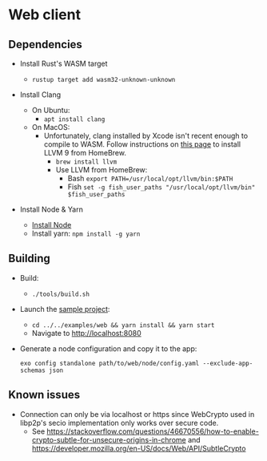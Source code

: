 # Web client

## Dependencies
* Install Rust's WASM target
    * `rustup target add wasm32-unknown-unknown`
    
* Install Clang
    * On Ubuntu: 
        * `apt install clang`
    * On MacOS: 
        * Unfortunately, clang installed by Xcode isn't recent enough to compile to WASM. Follow instructions on 
          [this page](https://00f.net/2019/04/07/compiling-to-webassembly-with-llvm-and-clang/)
          to install LLVM 9 from HomeBrew.
            * `brew install llvm`
            * Use LLVM from HomeBrew:
                * Bash `export PATH=/usr/local/opt/llvm/bin:$PATH`
                * Fish `set -g fish_user_paths "/usr/local/opt/llvm/bin" $fish_user_paths`

* Install Node & Yarn
    * [Install Node](https://github.com/nodesource/distributions/blob/master/README.md#debinstall)
    * Install yarn: `npm install -g yarn`

## Building
* Build:
    * `./tools/build.sh`

* Launch the [sample project](../../examples/web):
    * `cd ../../examples/web && yarn install && yarn start`
    * Navigate to [http://localhost:8080](http://localhost:8080)

* Generate a node configuration and copy it to the app:

  `exo config standalone path/to/web/node/config.yaml --exclude-app-schemas json`


## Known issues
* Connection can only be via localhost or https since WebCrypto used in libp2p's secio implementation only works over secure code.
  * See https://stackoverflow.com/questions/46670556/how-to-enable-crypto-subtle-for-unsecure-origins-in-chrome and
        https://developer.mozilla.org/en-US/docs/Web/API/SubtleCrypto

